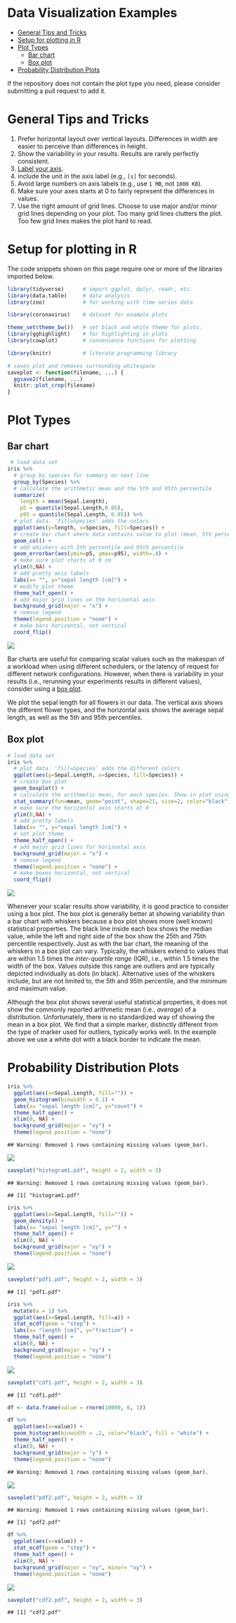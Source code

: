 Data Visualization Examples
================

-   [General Tips and Tricks](#general-tips-and-tricks)
-   [Setup for plotting in R](#setup-for-plotting-in-r)
-   [Plot Types](#plot-types)
    -   [Bar chart](#bar-chart)
    -   [Box plot](#box-plot)
-   [Probability Distribution Plots](#probability-distribution-plots)

If the repository does not contain the plot type you need, please
consider submitting a pull request to add it.

# General Tips and Tricks

1.  Prefer horizontal layout over vertical layouts. Differences in width
    are easier to perceive than differences in height.
2.  Show the variability in your results. Results are rarely perfectly
    consistent.
3.  [Label your axis](https://xkcd.com/833/).
4.  include the unit in the axis label (e.g., `[s]` for seconds).
5.  Avoid large numbers on axis labels (e.g., use `1 MB`, not
    `1000 KB`).
6.  Make sure your axes starts at 0 to fairly represent the differences
    in values.
7.  Use the right amount of grid lines. Choose to use major and/or minor
    grid lines depending on your plot. Too many grid lines clutters the
    plot. Too few grid lines makes the plot hard to read.

# Setup for plotting in R

The code snippets shown on this page require one or more of the
libraries imported below.

``` r
library(tidyverse)      # import ggplot, dplyr, readr, etc.
library(data.table)     # data analysis
library(zoo)            # for working with time series data

library(coronavirus)    # dataset for example plots

theme_set(theme_bw())   # set black and white theme for plots.
library(gghighlight)    # for highlighting in plots
library(cowplot)        # convenience functions for plotting

library(knitr)          # literate programming library

# saves plot and removes surrounding whitespace
saveplot <- function(filename, ...) {
  ggsave2(filename, ...)
  knitr::plot_crop(filename)
}
```

# Plot Types

## Bar chart

``` r
 # load data set
iris %>%
  # group by species for summary on next line
  group_by(Species) %>%
  # calculate the arithmetic mean and the 5th and 95th percentile
  summarize(
    length = mean(Sepal.Length),
    p5 = quantile(Sepal.Length,0.05),
    p95 = quantile(Sepal.Length, 0.95)) %>%
  # plot data. 'fill=Species' adds the colors
  ggplot(aes(y=length, x=Species, fill=Species)) +
  # create bar chart where data contains value to plot (mean, 5th percentile, 95th percentile)
  geom_col() +
  # add whiskers with 5th percentile and 95th percentile
  geom_errorbar(aes(ymin=p5, ymax=p95), width=.4) +
  # make sure plot starts at 0 cm
  ylim(0,NA) +
  # add pretty axis labels
  labs(x= "", y="sepal length [cm]") +
  # modify plot theme
  theme_half_open() +
  # add major grid lines on the horizontal axis
  background_grid(major = "x") +
  # remove legend
  theme(legend.position = "none") +
  # make bars horizontal, not vertical
  coord_flip()
```

![](README_files/figure-gfm/bar-chart-1.svg)<!-- -->

Bar charts are useful for comparing scalar values such as the makespan
of a workload when using different schedulers, or the latency of request
for different network configurations. However, when there is variability
in your results (i.e., rerunning your experiments results in different
values), consider using a [box plot](#box-plot).

We plot the sepal length for all flowers in our data. The vertical axis
shows the different flower types, and the horizontal axis shows the
average sepal length, as well as the 5th and 95th percentiles.

## Box plot

``` r
# load data set
iris %>%
  # plot data. 'fill=Species' adds the different colors
  ggplot(aes(y=Sepal.Length, x=Species, fill=Species)) +
  # create box plot
  geom_boxplot() +
  # calculate the arithmetic mean, for each species. Show in plot using a white circle with black border
  stat_summary(fun=mean, geom="point", shape=21, size=2, color="black", fill="white") +
  # make sure the horizontal axis starts at 0
  ylim(0,NA) +
  # add pretty labels
  labs(x= "", y="sepal length [cm]") +
  # set plot theme
  theme_half_open() +
  # add major grid lines for horizontal axis
  background_grid(major = "x") +
  # remove legend
  theme(legend.position = "none") +
  # make boxes horizontal, not vertical
  coord_flip()
```

![](README_files/figure-gfm/box-plot-1.svg)<!-- -->

Whenever your scalar results show variability, it is good practice to
consider using a box plot. The box plot is generally better at showing
variability than a bar chart with whiskers because a box plot shows more
(well known) statistical properties. The black line inside each box
shows the median value, while the left and right side of the box show
the 25th and 75th percentile respectively. Just as with the bar chart,
the meaning of the whiskers in a box plot can vary. Typically, the
whiskers extend to values that are within 1.5 times the *inter-quartile
range* (IQR), i.e., within 1.5 times the width of the box. Values
outside this range are outliers and are typically depicted individually
as dots (in black). Alternative uses of the whiskers include, but are
not limited to, the 5th and 95th percentile, and the minimum and maximum
value.

Although the box plot shows several useful statistical properties, it
does not show the commonly reported arithmetic mean (i.e., *average*) of
a distribution. Unfortunately, there is no standardized way of showing
the mean in a box plot. We find that a simple marker, distinctly
different from the type of marker used for outliers, typically works
well. In the example above we use a white dot with a black border to
indicate the mean.

# Probability Distribution Plots

``` r
iris %>%
  ggplot(aes(x=Sepal.Length, fill="")) +
  geom_histogram(binwidth = 0.1) +
  labs(x= "sepal length [cm]", y="count") +
  theme_half_open() +
  xlim(0, NA) +
  background_grid(major = "xy") +
  theme(legend.position = "none")
```

    ## Warning: Removed 1 rows containing missing values (geom_bar).

![](README_files/figure-gfm/unnamed-chunk-1-1.svg)<!-- -->

``` r
saveplot("histogram1.pdf", height = 2, width = 3)
```

    ## Warning: Removed 1 rows containing missing values (geom_bar).

    ## [1] "histogram1.pdf"

``` r
iris %>%
  ggplot(aes(x=Sepal.Length, fill="")) +
  geom_density() +
  labs(x= "sepal length [cm]", y="") +
  theme_half_open() +
  xlim(0, NA) +
  background_grid(major = "xy") +
  theme(legend.position = "none")
```

![](README_files/figure-gfm/unnamed-chunk-1-2.svg)<!-- -->

``` r
saveplot("pdf1.pdf", height = 2, width = 3)
```

    ## [1] "pdf1.pdf"

``` r
iris %>%
  mutate(a = 1) %>%
  ggplot(aes(x=Sepal.Length, fill=a)) +
  stat_ecdf(geom = "step") +
  labs(x= "length [cm]", y="fraction") +
  theme_half_open() +
  xlim(0, NA) +
  background_grid(major = "xy") +
  theme(legend.position = "none")
```

![](README_files/figure-gfm/unnamed-chunk-2-1.svg)<!-- -->

``` r
saveplot("cdf1.pdf", height = 2, width = 3)
```

    ## [1] "cdf1.pdf"

``` r
df <- data.frame(value = rnorm(10000, 6, 1))

df %>%
  ggplot(aes(x=value)) +
  geom_histogram(binwidth = .2, color="black", fill = "white") +
  theme_half_open() +
  xlim(0, NA) +
  background_grid(major = "y") +
  theme(legend.position = "none")
```

    ## Warning: Removed 1 rows containing missing values (geom_bar).

![](README_files/figure-gfm/unnamed-chunk-3-1.svg)<!-- -->

``` r
saveplot("pdf2.pdf", height = 2, width = 3)
```

    ## Warning: Removed 1 rows containing missing values (geom_bar).

    ## [1] "pdf2.pdf"

``` r
df %>%
  ggplot(aes(x=value)) +
  stat_ecdf(geom = "step") +
  theme_half_open() +
  xlim(0, NA) +
  background_grid(major = "xy", minor= "xy") +
  theme(legend.position = "none")
```

![](README_files/figure-gfm/unnamed-chunk-3-2.svg)<!-- -->

``` r
saveplot("cdf2.pdf", height = 2, width = 3)
```

    ## [1] "cdf2.pdf"

